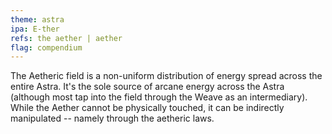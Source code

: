 ```yaml
---
theme: astra
ipa: E-ther
refs: the aether | aether
flag: compendium
---
```


The Aetheric field is a non-uniform distribution of energy spread across the entire Astra. It's the sole source of arcane energy across the Astra (although most tap into the field through the Weave as an intermediary). While the Aether cannot be physically touched, it can be indirectly manipulated -- namely through the aetheric laws.

